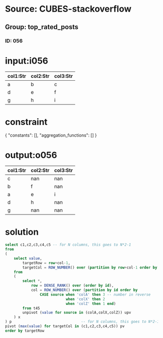 # Source: CUBES-stackoverflow
## Group: top_rated_posts
### ID: 056

# input:i056

| col1:Str | col2:Str | col3:Str |
|---|---|---|
| a | b | c |
| d | e | f |
| g | h | i |

# constraint

{
  "constants": [],
  "aggregation_functions": []
}

# output:o056

| col1:Str | col2:Str | col3:Str |
|---|---|---|
| c | nan | nan |
| b | f | nan |
| a | e | i |
| d | h | nan |
| g | nan | nan |

# solution

```sql
select c1,c2,c3,c4,c5 -- for N columns, this goes to N*2-1
from
(
    select value,
        targetRow = row+col-1,
        targetCol = ROW_NUMBER() over (partition by row+col-1 order by row)
    from
    (
        select *,
            row = DENSE_RANK() over (order by id),
            col = ROW_NUMBER() over (partition by id order by
                CASE source when 'colA' then 3 -- number in reverse
                            when 'colX' then 2
                            when 'colZ' then 1 end)
        from t45
        unpivot (value for source in (colA,colX,colZ)) upv
    ) x
) p                                -- for N columns, this goes to N*2-1
pivot (max(value) for targetCol in (c1,c2,c3,c4,c5)) pv
order by targetRow
```
